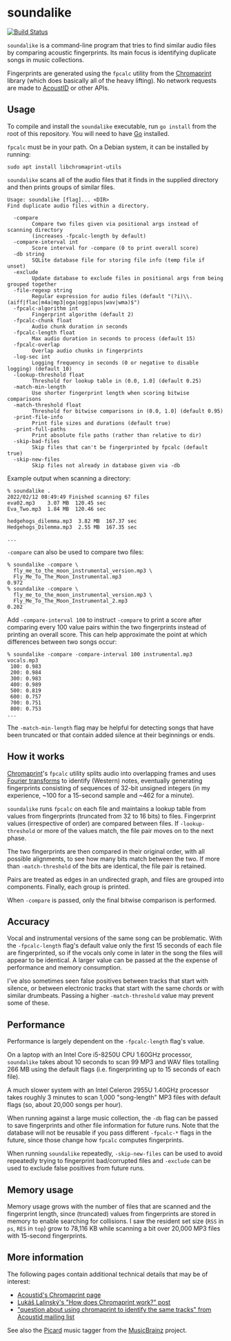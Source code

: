 # soundalike

[![Build Status](https://storage.googleapis.com/derat-build-badges/94f3a3fa-5be1-4aee-883b-7907fb50a7fa.svg)](https://storage.googleapis.com/derat-build-badges/94f3a3fa-5be1-4aee-883b-7907fb50a7fa.html)

`soundalike` is a command-line program that tries to find similar audio files by
comparing acoustic fingerprints. Its main focus is identifying duplicate songs
in music collections.

Fingerprints are generated using the `fpcalc` utility from the [Chromaprint]
library (which does basically all of the heavy lifting). No network requests
are made to [AcoustID] or other APIs.

[Chromaprint]: https://github.com/acoustid/chromaprint
[AcoustID]: https://acoustid.org/

## Usage

To compile and install the `soundalike` executable, run `go install` from the
root of this repository. You will need to have [Go] installed.

[Go]: https://go.dev/

`fpcalc` must be in your path. On a Debian system, it can be installed by
running:

```
sudo apt install libchromaprint-utils
```

`soundalike` scans all of the audio files that it finds in the supplied
directory and then prints groups of similar files.

```
Usage: soundalike [flag]... <DIR>
Find duplicate audio files within a directory.

  -compare
        Compare two files given via positional args instead of scanning directory
        (increases -fpcalc-length by default)
  -compare-interval int
        Score interval for -compare (0 to print overall score)
  -db string
        SQLite database file for storing file info (temp file if unset)
  -exclude
        Update database to exclude files in positional args from being grouped together
  -file-regexp string
        Regular expression for audio files (default "(?i)\\.(aiff|flac|m4a|mp3|oga|ogg|opus|wav|wma)$")
  -fpcalc-algorithm int
        Fingerprint algorithm (default 2)
  -fpcalc-chunk float
        Audio chunk duration in seconds
  -fpcalc-length float
        Max audio duration in seconds to process (default 15)
  -fpcalc-overlap
        Overlap audio chunks in fingerprints
  -log-sec int
        Logging frequency in seconds (0 or negative to disable logging) (default 10)
  -lookup-threshold float
        Threshold for lookup table in (0.0, 1.0] (default 0.25)
  -match-min-length
        Use shorter fingerprint length when scoring bitwise comparisons
  -match-threshold float
        Threshold for bitwise comparisons in (0.0, 1.0] (default 0.95)
  -print-file-info
        Print file sizes and durations (default true)
  -print-full-paths
        Print absolute file paths (rather than relative to dir)
  -skip-bad-files
        Skip files that can't be fingerprinted by fpcalc (default true)
  -skip-new-files
        Skip files not already in database given via -db
```

Example output when scanning a directory:

```
% soundalike .
2022/02/12 08:49:49 Finished scanning 67 files
eva02.mp3    3.07 MB  120.45 sec
Eva_Two.mp3  1.84 MB  120.46 sec

hedgehogs_dilemma.mp3  3.82 MB  167.37 sec
Hedgehogs_Dilemma.mp3  2.55 MB  167.35 sec

...
```

`-compare` can also be used to compare two files:

```
% soundalike -compare \
  fly_me_to_the_moon_instrumental_version.mp3 \
  Fly_Me_To_The_Moon_Instrumental.mp3
0.972
% soundalike -compare \
  fly_me_to_the_moon_instrumental_version.mp3 \
  Fly_Me_To_The_Moon_Instrumental_2.mp3
0.202
```

Add `-compare-interval 100` to instruct `-compare` to print a score after
comparing every 100 value pairs within the two fingerprints instead of printing
an overall score. This can help approximate the point at which differences
between two songs occur:

```
% soundalike -compare -compare-interval 100 instrumental.mp3 vocals.mp3
 100: 0.983
 200: 0.984
 300: 0.983
 400: 0.989
 500: 0.819
 600: 0.757
 700: 0.751
 800: 0.753
...
```

The `-match-min-length` flag may be helpful for detecting songs that have been
truncated or that contain added silence at their beginnings or ends.

## How it works

[Chromaprint]'s `fpcalc` utility splits audio into overlapping frames and uses
[Fourier transforms] to identify (Western) notes, eventually generating
fingerprints consisting of sequences of 32-bit unsigned integers (in my
experience, ~100 for a 15-second sample and ~462 for a minute).

`soundalike` runs `fpcalc` on each file and maintains a lookup table from
values from fingerprints (truncated from 32 to 16 bits) to files. Fingerprint
values (irrespective of order) are compared between files. If
`-lookup-threshold` or more of the values match, the file pair moves on to the
next phase.

The two fingerprints are then compared in their original order, with all
possible alignments, to see how many bits match between the two. If more than
`-match-threshold` of the bits are identical, the file pair is retained.

Pairs are treated as edges in an undirected graph, and files are grouped into
components. Finally, each group is printed.

When `-compare` is passed, only the final bitwise comparison is performed.

[Fourier transforms]: https://en.wikipedia.org/wiki/Fourier_transform

## Accuracy

Vocal and instrumental versions of the same song can be problematic. With the
`-fpcalc-length` flag's default value only the first 15 seconds of each file are
fingerprinted, so if the vocals only come in later in the song the files will
appear to be identical. A larger value can be passed at the the expense of
performance and memory consumption.

I've also sometimes seen false positives between tracks that start with silence,
or between electronic tracks that start with the same chords or with similar
drumbeats. Passing a higher `-match-threshold` value may prevent some of these.

## Performance

Performance is largely dependent on the `-fpcalc-length` flag's value.

On a laptop with an Intel Core i5-8250U CPU 1.60GHz processor, `soundalike`
takes about 10 seconds to scan 99 MP3 and WAV files totalling 266 MB using the
default flags (i.e. fingerprinting up to 15 seconds of each file).

A much slower system with an Intel Celeron 2955U 1.40GHz processor takes roughly
3 minutes to scan 1,000 "song-length" MP3 files with default flags (so, about
20,000 songs per hour).

When running against a large music collection, the `-db` flag can be passed to
save fingerprints and other file information for future runs. Note that the
database will not be reusable if you pass different `-fpcalc-*` flags in the
future, since those change how `fpcalc` computes fingerprints.

When running `soundalike` repeatedly, `-skip-new-files` can be used to avoid
repeatedly trying to fingerprint bad/corrupted files and `-exclude` can be used
to exclude false positives from future runs.

## Memory usage

Memory usage grows with the number of files that are scanned and the fingerprint
length, since (truncated) values from fingerprints are stored in memory to
enable searching for collisions. I saw the resident set size (`RSS` in `ps`,
`RES` in `top`) grow to 78,116 KB while scanning a bit over 20,000 MP3 files
with 15-second fingerprints.

## More information

The following pages contain additional technical details that may be of
interest:

*   [Acoustid's Chromaprint page](https://acoustid.org/chromaprint)
*   [Lukáš Lalinský's "How does Chromaprint work?" post](https://oxygene.sk/2011/01/how-does-chromaprint-work/)
*   ["question about using chromaprint to identify the same tracks" from Acoustid mailing list](https://groups.google.com/g/acoustid/c/C3EHIkZVpZI/m/Zd2qdOKRNzkJ)

See also the [Picard] music tagger from the [MusicBrainz] project.

[Picard]: https://picard.musicbrainz.org/
[MusicBrainz]: https://musicbrainz.org/
